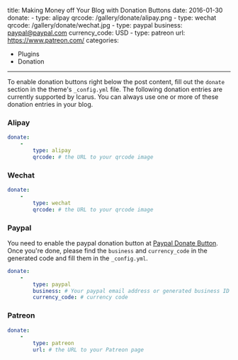 title: Making Money off Your Blog with Donation Buttons
date: 2016-01-30
donate:
    -
        type: alipay
        qrcode: /gallery/donate/alipay.png
    -
        type: wechat
        qrcode: /gallery/donate/wechat.jpg
    -
        type: paypal
        business: paypal@paypal.com
        currency_code: USD
    -
        type: patreon
        url: https://www.patreon.com/
categories:
- Plugins
- Donation
---

To enable donation buttons right below the post content, fill out the `donate` section in the theme's `_config.yml` file. The following donation entries are currently supported by Icarus. You can always use one or more of these donation entries in your blog.

<!-- more -->

### Alipay

```yml
donate:
    -
        type: alipay
        qrcode: # the URL to your qrcode image
```

### Wechat

```yml
donate:
    -
        type: wechat
        qrcode: # the URL to your qrcode image
```

### Paypal

You need to enable the paypal donation button at [Paypal Donate Button](https://www.paypal.com/donate/buttons/). Once you're done, please find the `business` and `currency_code` in the generated code and fill them in the `_config.yml`.

```yml
donate:
    -
        type: paypal
        business: # Your paypal email address or generated business ID
        currency_code: # currency code
```

### Patreon

```yml
donate:
    -
        type: patreon
        url: # the URL to your Patreon page
```